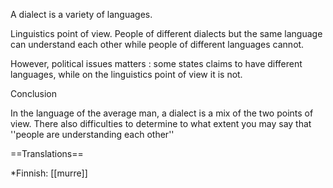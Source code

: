 A dialect is a variety of languages. 

Linguistics point of view. People of different dialects but the same language can understand each other while people of different languages cannot.

However, political issues matters : some states claims to have different languages, while on the linguistics point of view it is not.

Conclusion

In the language of the average man,  a dialect is a mix of the two points of view. There also difficulties to determine to what extent you may say that ''people are understanding each other''

==Translations==

*Finnish: [[murre]]
